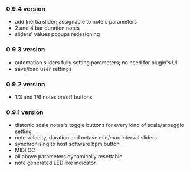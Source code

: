 ### 0.9.4 version

- add Inertia slider; assignable to note's parameters
- 2 and 4 bar duration notes
- sliders' values popups redesigning

### 0.9.3 version

- automation sliders fully setting parameters; no need for plugin's UI 
- save/load user settings

### 0.9.2 version

- 1/3 and 1/6 notes on/off buttons

### 0.9.1 version

- diatonic scale notes's toggle buttons for every kind of scale/arpeggio setting
- note velocity, duration and octave min/max interval sliders
- synchronising to host software bpm button
- MIDI CC
- all above parameters dynamically resettable
- note generated LED like indicator 
